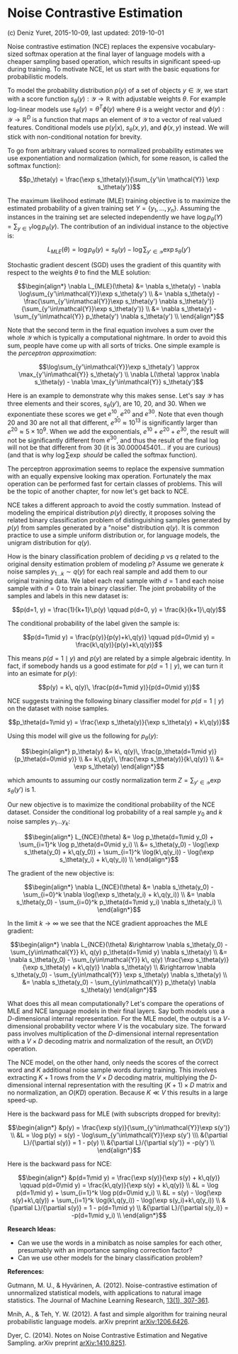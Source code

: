 Noise Contrastive Estimation
============================
(c) Deniz Yuret, 2015-10-09, last updated: 2019-10-01

Noise contrastive estimation (NCE) replaces the expensive vocabulary-sized softmax operation
at the final layer of language models with a cheaper sampling based operation, which results
in significant speed-up during training. To motivate NCE, let us start with the basic
equations for probabilistic models.

To model the probability distribution $p(y)$ of a set of objects $y \in \mathcal{Y}$, we
start with a score function $s_\theta(y):\mathcal{Y}\rightarrow\mathbb{R}$ with adjustable
weights $\theta$. For example log-linear models use $s_\theta(y)=\theta^T \phi(y)$ where
$\theta$ is a weight vector and $\phi(y):\mathcal{Y}\rightarrow\mathbb{R}^D$ is a function
that maps an element of $\mathcal{Y}$ to a vector of real valued features.  Conditional
models use $p(y|x)$, $s_\theta(x,y)$, and $\phi(x,y)$ instead. We will stick with
non-conditional notation for brevity.

To go from arbitrary valued scores to normalized probability estimates we use exponentiation
and normalization (which, for some reason, is called the softmax function):

$$p_\theta(y) = \frac{\exp s_\theta(y)}{\sum_{y'\in \mathcal{Y}} \exp s_\theta(y')}$$

The maximum likelihood estimate (MLE) training objective is to maximize the estimated
probability of a given training set $Y=\{y_1,\ldots,y_n\}$. Assuming the instances in the
training set are selected independently we have $\log p_\theta(Y) = \sum_{y\in Y} \log
p_\theta(y)$. The contribution of an individual instance to the objective is:

$$L_{MLE}(\theta) = \log p_\theta(y) = s_\theta(y) - \log\sum_{y'\in\mathcal{Y}}\exp s_\theta(y')$$

Stochastic gradient descent (SGD) uses the gradient of this quantity with respect to the
weights $\theta$ to find the MLE solution:

$$\begin{align*}
	\nabla L_{MLE}(\theta) &= \nabla s_\theta(y) - \nabla \log\sum_{y'\in\mathcal{Y}}\exp s_\theta(y') \\
	&= \nabla s_\theta(y) - \frac{\sum_{y'\in\mathcal{Y}}\exp s_\theta(y') \nabla s_\theta(y')}{\sum_{y'\in\mathcal{Y}}\exp s_\theta(y')} \\
	&= \nabla s_\theta(y) - \sum_{y'\in\mathcal{Y}} p_\theta(y') \nabla s_\theta(y') \\
\end{align*}$$

Note that the second term in the final equation involves a sum over the whole $\mathcal{Y}$
which is typically a computational nightmare. In order to avoid this sum, people have come
up with all sorts of tricks.  One simple example is the *perceptron approximation*:

$$\log\sum_{y'\in\mathcal{Y}}\exp s_\theta(y') \approx \max_{y'\in\mathcal{Y}} s_\theta(y') \\
\nabla L(\theta) \approx \nabla s_\theta(y) - \nabla \max_{y'\in\mathcal{Y}} s_\theta(y')$$

Here is an example to demonstrate why this makes sense. Let's say $\mathcal{Y}$ has three
elements and their scores, $s_\theta(y')$, are 10, 20, and 30. When we exponentiate these
scores we get $e^{10}$, $e^{20}$ and $e^{30}$. Note that even though 20 and 30 are not all
that different, $e^{30}\approx 10^{13}$ is significantly larger than $e^{20}\approx 5\times
10^9$. When we add the exponentials, $e^{10}+e^{20}+e^{30}$, the result will not be
significantly different from $e^{30}$, and thus the result of the final $\log$ will not be
that different from 30 (it is 30.000045401... if you are curious) (and that is why
$\log\sum\exp$ *should* be called the softmax function).

The perceptron approximation seems to replace the expensive summation with an equally
expensive looking max operation. Fortunately the max operation can be performed fast for
certain classes of problems. This will be the topic of another chapter, for now let's get
back to NCE.

NCE takes a different approach to avoid the costly summation. Instead of modeling the
empirical distribution $p(y)$ directly, it proposes solving the related binary
classification problem of distinguishing samples generated by $p(y)$ from samples generated
by a "noise" distribution $q(y)$. It is common practice to use a simple uniform distribution
or, for language models, the unigram distribution for $q(y)$.

How is the binary classification problem of deciding $p$ vs $q$ related to the original
density estimation problem of modeling $p$? Assume we generate $k$ noise samples $y_{1\ldots
k}\sim q(y)$ for each real sample and add them to our original training data. We label each
real sample with $d=1$ and each noise sample with $d=0$ to train a binary classifier. The
joint probability of the samples and labels in this new dataset is:

$$p(d=1, y) = \frac{1}{k+1}\,p(y) \qquad p(d=0, y) = \frac{k}{k+1}\,q(y)$$

The conditional probability of the label given the sample is:

$$p(d=1\mid y) = \frac{p(y)}{p(y)+k\,q(y)} \qquad p(d=0\mid y) = \frac{k\,q(y)}{p(y)+k\,q(y)}$$

This means $p(d=1\mid y)$ and $p(y)$ are related by a simple algebraic identity. In fact, if
somebody hands us a good estimate for $p(d=1\mid y)$, we can turn it into an esimate for
$p(y)$:

$$p(y) = k\, q(y)\, \frac{p(d=1\mid y)}{p(d=0\mid y)}$$

NCE suggests training the following binary classifier model for $p(d=1\mid y)$ on the
dataset with noise samples.

$$p_\theta(d=1\mid y) = \frac{\exp s_\theta(y)}{\exp s_\theta(y) + k\,q(y)}$$

Using this model will give us the following for $p_\theta(y)$:

$$\begin{align*}
	p_\theta(y) &= k\, q(y)\, \frac{p_\theta(d=1\mid y)}{p_\theta(d=0\mid y)} \\
	&= k\,q(y)\, \frac{\exp s_\theta(y)}{k\,q(y)} \\
	&= \exp s_\theta(y)
\end{align*}$$

which amounts to assuming our costly normalization term $Z=\sum_{y'\in \mathcal{Y}} \exp
s_\theta(y')$ is $1$.

Our new objective is to maximize the conditional probability of the NCE dataset. Consider
the conditional log probability of a real sample $y_0$ and $k$ noise samples $y_1\ldots
y_k$:

$$\begin{align*} L_{NCE}(\theta) 
	&= \log p_\theta(d=1\mid y_0) + \sum_{i=1}^k \log p_\theta(d=0\mid y_i) \\
	&= s_\theta(y_0) - \log(\exp s_\theta(y_0) + k\,q(y_0)) + \sum_{i=1}^k \log(k\,q(y_i)) - \log(\exp s_\theta(y_i) + k\,q(y_i)) \\
\end{align*}$$

The gradient of the new objective is:

$$\begin{align*} \nabla L_{NCE}(\theta)
	&= \nabla s_\theta(y_0) - \sum_{i=0}^k \nabla \log(\exp s_\theta(y_i) + k\,q(y_i)) \\
	&= \nabla s_\theta(y_0) - \sum_{i=0}^k p_\theta(d=1\mid y_i) \nabla s_\theta(y_i) \\
\end{align*}$$

In the limit $k\rightarrow\infty$ we see that the NCE gradient approaches the MLE gradient:

$$\begin{align*} \nabla L_{NCE}(\theta)
	&\rightarrow \nabla s_\theta(y_0) - \sum_{y\in\mathcal{Y}} k\, q(y) p_\theta(d=1\mid y) \nabla s_\theta(y) \\
	&= \nabla s_\theta(y_0) - \sum_{y\in\mathcal{Y}} k\, q(y) \frac{\exp s_\theta(y)}{\exp s_\theta(y) + k\,q(y)} \nabla s_\theta(y) \\
	&\rightarrow \nabla s_\theta(y_0) - \sum_{y\in\mathcal{Y}} \exp s_\theta(y) \nabla s_\theta(y) \\
	&= \nabla s_\theta(y_0) - \sum_{y\in\mathcal{Y}} p_\theta(y) \nabla s_\theta(y)
\end{align*}$$

What does this all mean computationally? Let's compare the operations of MLE and NCE
language models in their final layers. Say both models use a $D$-dimensional internal
representation. For the MLE model, the output is a $V$-dimensional probability vector where
$V$ is the vocabulary size. The forward pass involves multiplication of the $D$-dimensional
internal representation with a $V \times D$ decoding matrix and normalization of the result,
an $O(VD)$ operation.

The NCE model, on the other hand, only needs the scores of the correct word and $K$
additional noise sample words during training. This involves extracting $K+1$ rows from the
$V \times D$ decoding matrix, multiplying the $D$-dimensional internal representation with
the resulting $(K+1) \times D$ matrix and no normalization, an $O(KD)$ operation. Because $K
\ll V$ this results in a large speed-up.

Here is the backward pass for MLE (with subscripts dropped for brevity):

$$\begin{align*}
	&p(y) = \frac{\exp s(y)}{\sum_{y'\in\mathcal{Y}}\exp s(y')} \\
	&L = \log p(y) = s(y) - \log\sum_{y'\in\mathcal{Y}}\exp s(y') \\\
	&{\partial L}/{\partial s(y)} = 1 - p(y) \\
	&{\partial L}/{\partial s(y')} = -p(y') \\
\end{align*}$$

Here is the backward pass for NCE:

$$\begin{align*}
	&p(d=1\mid y) = \frac{\exp s(y)}{\exp s(y) + k\,q(y)} \qquad p(d=0\mid y) = \frac{k\,q(y)}{\exp s(y) + k\,q(y)} \\
	&L = \log p(d=1\mid y) + \sum_{i=1}^k \log p(d=0\mid y_i) \\
	&L = s(y) - \log(\exp s(y)+k\,q(y)) + \sum_{i=1}^k \log(k\,q(y_i)) - \log(\exp s(y_i)+k\,q(y_i)) \\
	&{\partial L}/{\partial s(y)} = 1 - p(d=1\mid y) \\
	&{\partial L}/{\partial s(y_i)} = -p(d=1\mid y_i) \\
\end{align*}$$

**Research Ideas:**

- Can we use the words in a minibatch as noise samples for each other, presumably with an
  importance sampling correction factor?
- Can we use other models for the binary classification problem?

**References:**

Gutmann, M. U., & Hyvärinen, A. (2012). Noise-contrastive estimation of unnormalized
statistical models, with applications to natural image statistics. The Journal of Machine
Learning Research, [13(1), 307-361](http://www.jmlr.org/papers/v13/gutmann12a.html).

Mnih, A., & Teh, Y. W. (2012). A fast and simple algorithm for training neural probabilistic
language models. arXiv preprint [arXiv:1206.6426](https://arxiv.org/abs/1206.6426).

Dyer, C. (2014). Notes on Noise Contrastive Estimation and Negative Sampling. arXiv
preprint [arXiv:1410.8251](https://arxiv.org/abs/1410.8251).
